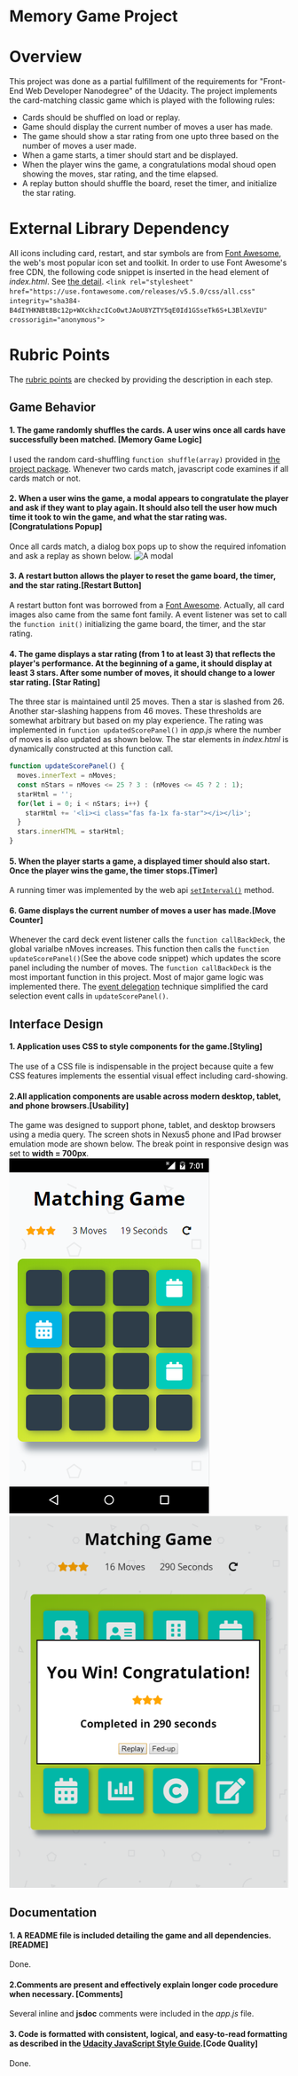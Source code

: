 # Memory Game Project

[//]: # (Image References)
[nexus1]: ./img/playing.png
[nexus2]: ./img/youwin.png
[ipad]: ./img/ipad.png

# Overview

This project was done as a partial fulfillment of the requirements for "Front-End Web Developer Nanodegree" of the Udacity. The project implements the card-matching classic game which is played with the following rules:

- Cards should be shuffled on load or replay.
- Game should display the current number of moves a user has made.
- The game should show a star rating from one upto three based on the number of moves a user made.
- When a game starts, a timer should start and be displayed.
- When the player wins the game, a congratulations modal shoud open showing the moves, star rating, and the time elapsed.
- A replay button should shuffle the board, reset the timer, and initialize the star rating.

# External Library Dependency
All icons including card, restart, and star symbols are from [Font Awesome](https://fontawesome.com/), the web's most popular icon set and toolkit. In order to use Font Awesome's free CDN, the following code snippet is inserted in the head element of *index.html*. See [the detail](https://fontawesome.com/how-to-use/on-the-web/setup/getting-started?using=web-fonts-with-css).
```<link rel="stylesheet" href="https://use.fontawesome.com/releases/v5.5.0/css/all.css" integrity="sha384-B4dIYHKNBt8Bc12p+WXckhzcICo0wtJAoU8YZTY5qE0Id1GSseTk6S+L3BlXeVIU" crossorigin="anonymous">```

# Rubric Points

The [rubric points](https://review.udacity.com/#!/rubrics/591/view) are checked by providing the description in each step.

## Game Behavior

#### 1. The game randomly shuffles the cards. A user wins once all cards have successfully been matched. [Memory Game Logic]
I used the random card-shuffling `function shuffle(array)` provided in [the project package](https://github.com/udacity/fend-project-memory-game). Whenever two cards match, javascript code examines if all cards match or not.

#### 2. When a user wins the game, a modal appears to congratulate the player and ask if they want to play again. It should also tell the user how much time it took to win the game, and what the star rating was.[Congratulations Popup]
Once all cards match, a dialog box pops up to show the required infomation and ask a replay as shown below.
![A modal][nexus2]

#### 3. A restart button allows the player to reset the game board, the timer, and the star rating.[Restart Button]
A restart button font was borrowed from a [Font Awesome](https://fontawesome.com/). Actually, all card images also came from the same font family. A event listener was set to call the `function init()` initializing the game board, the timer, and the star rating.

#### 4. The game displays a star rating (from 1 to at least 3) that reflects the player's performance. At the beginning of a game, it should display at least 3 stars. After some number of moves, it should change to a lower star rating. [Star Rating]
The three star is maintained until 25 moves. Then a star is slashed from 26. Another star-slashing happens from 46 moves. These thresholds are somewhat arbitrary but based on my play experience. The rating was implemented in `function updatedScorePanel()` in *app.js* where the number of moves is also updated as shown below. The star elements in *index.html* is dynamically constructed at this function call.
```javascript
function updateScorePanel() {
  moves.innerText = nMoves;
  const nStars = nMoves <= 25 ? 3 : (nMoves <= 45 ? 2 : 1);
  starHtml = '';
  for(let i = 0; i < nStars; i++) {
    starHtml += '<li><i class="fas fa-1x fa-star"></i></li>';
  }
  stars.innerHTML = starHtml;
}
```

#### 5. When the player starts a game, a displayed timer should also start. Once the player wins the game, the timer stops.[Timer]
A running timer was implemented by the web api [`setInterval()`](https://developer.mozilla.org/en-US/docs/Web/API/WindowOrWorkerGlobalScope/setInterval) method.

#### 6. Game displays the current number of moves a user has made.[Move Counter]
Whenever the card deck event listener calls the `function callBackDeck`, the global varialbe nMoves increases. This function then calls the `function updateScorePanel()`(See the above code snippet) which updates the score panel including the number of moves. The `function callBackDeck` is the most important function in this project. Most of major game logic was implemented there. The [event delegation](https://javascript.info/event-delegation) technique simplified the card selection event calls in `updateScorePanel()`.

## Interface Design

#### 1. Application uses CSS to style components for the game.[Styling]
The use of a CSS file is indispensable in the project because quite a few CSS features implements the essential visual effect including card-showing.

#### 2.All application components are usable across modern desktop, tablet, and phone browsers.[Usability]
The game was designed to support phone, tablet, and desktop browsers using a media query.
The screen shots in Nexus5 phone and IPad browser emulation mode are shown below.
The break point in responsive design was set to **width = 700px**.
![Nexus5][nexus1]![IPad][ipad]

## Documentation

#### 1. A README file is included detailing the game and all dependencies.[README]
Done.

#### 2.Comments are present and effectively explain longer code procedure when necessary. [Comments]
Several inline and **jsdoc** comments were included in the *app.js* file.

#### 3. Code is formatted with consistent, logical, and easy-to-read formatting as described in the [Udacity JavaScript Style Guide](http://udacity.github.io/frontend-nanodegree-styleguide/javascript.html).[Code Quality]
Done.

